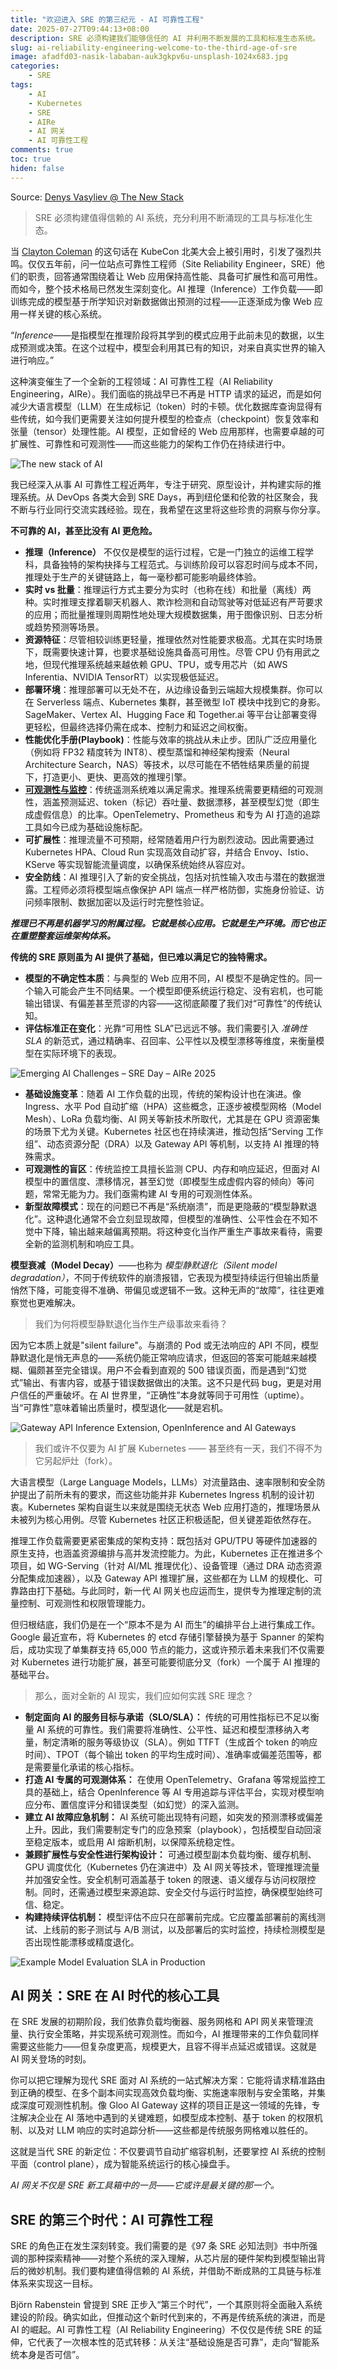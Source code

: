 ```yaml
---
title: "欢迎进入 SRE 的第三纪元 - AI 可靠性工程"
date: 2025-07-27T09:44:13+08:00
description: SRE 必须构建我们能够信任的 AI 并利用不断发展的工具和标准生态系统。
slug: ai-reliability-engineering-welcome-to-the-third-age-of-sre
image: afadfd03-nasik-lababan-auk3gkpv6u-unsplash-1024x683.jpg
categories:
    - SRE
tags:
    - AI
    - Kubernetes
    - SRE
    - AIRe
    - AI 网关
    - AI 可靠性工程
comments: true
toc: true
hiden: false
---
```

 Source: [Denys Vasyliev @ The New Stack](https://thenewstack.io/ai-reliability-engineering-welcome-to-the-third-age-of-sre/)

>SRE 必须构建值得信赖的 AI 系统，充分利用不断涌现的工具与标准化生态。

当 [Clayton Coleman](https://events.linuxfoundation.org/kubecon-cloudnativecon-europe/?p=clayton-coleman) 的这句话在 KubeCon 北美大会上被引用时，引发了强烈共鸣。仅仅五年前，问一位站点可靠性工程师（Site Reliability Engineer，SRE）他们的职责，回答通常围绕着让 Web 应用保持高性能、具备可扩展性和高可用性。而如今，整个技术格局已然发生深刻变化。AI 推理（Inference）工作负载——即训练完成的模型基于所学知识对新数据做出预测的过程——正逐渐成为像 Web 应用一样关键的核心系统。

“*Inference*——是指模型在推理阶段将其学到的模式应用于此前未见的数据，以生成预测或决策。在这个过程中，模型会利用其已有的知识，对来自真实世界的输入进行响应。”

这种演变催生了一个全新的工程领域：AI 可靠性工程（AI Reliability Engineering，AIRe）。我们面临的挑战早已不再是 HTTP 请求的延迟，而是如何减少大语言模型（LLM）在生成标记（token）时的卡顿。优化数据库查询显得有些传统，如今我们更需要关注如何提升模型的检查点（checkpoint）恢复效率和张量（tensor）处理性能。AI 模型，正如曾经的 Web 应用那样，也需要卓越的可扩展性、可靠性和可观测性——而这些能力的架构工作仍在持续进行中。

![The new stack of AI](bb3cd678-image5.png)

我已经深入从事 AI 可靠性工程近两年，专注于研究、原型设计，并构建实际的推理系统。从 DevOps 各类大会到 SRE Days，再到纽伦堡和伦敦的社区聚会，我不断与行业同行交流实践经验。现在，我希望在这里将这些珍贵的洞察与你分享。

**不可靠的 AI，甚至比没有 AI 更危险。**

* **推理（Inference）** 不仅仅是模型的运行过程，它是一门独立的运维工程学科，具备独特的架构抉择与工程范式。与训练阶段可以容忍时间与成本不同，推理处于生产的关键链路上，每一毫秒都可能影响最终体验。
* **实时 vs 批量**：推理运行方式主要分为实时（也称在线）和批量（离线）两种。实时推理支撑着聊天机器人、欺诈检测和自动驾驶等对低延迟有严苛要求的应用；而批量推理则周期性地处理大规模数据集，用于图像识别、日志分析或趋势预测等场景。
* **资源特征**：尽管相较训练更轻量，推理依然对性能要求极高。尤其在实时场景下，既需要快速计算，也要求基础设施具备高可用性。尽管 CPU 仍有用武之地，但现代推理系统越来越依赖 GPU、TPU，或专用芯片（如 AWS Inferentia、NVIDIA TensorRT）以实现极低延迟。
* **部署环境**：推理部署可以无处不在，从边缘设备到云端超大规模集群。你可以在 Serverless 端点、Kubernetes 集群，甚至微型 IoT 模块中找到它的身影。SageMaker、Vertex AI、Hugging Face 和 Together.ai 等平台让部署变得更轻松，但最终选择仍需在成本、控制力和延迟之间权衡。
* **性能优化手册(Playbook)**：性能与效率的挑战从未止步。团队广泛应用量化（例如将 FP32 精度转为 INT8）、模型蒸馏和神经架构搜索（Neural Architecture Search，NAS）等技术，以尽可能在不牺牲结果质量的前提下，打造更小、更快、更高效的推理引擎。
* **[可观测性与监控](https://thenewstack.io/monitoring-vs-observability-whats-the-difference/ "Observability and Monitoring")**：传统遥测系统难以满足需求。推理系统需要更精细的可观测性，涵盖预测延迟、token（标记）吞吐量、数据漂移，甚至模型幻觉（即生成虚假信息）的比率。OpenTelemetry、Prometheus 和专为 AI 打造的追踪工具如今已成为基础设施标配。
* **可扩展性**：推理流量不可预期，经常随着用户行为剧烈波动。因此需要通过 Kubernetes HPA、Cloud Run 实现高效自动扩容，并结合 Envoy、Istio、KServe 等实现智能流量调度，以确保系统始终从容应对。
* **安全防线**：AI 推理引入了新的安全挑战，包括对抗性输入攻击与潜在的数据泄露。工程师必须将模型端点像保护 API 端点一样严格防御，实施身份验证、访问频率限制、数据加密以及运行时完整性验证。

***推理已不再是机器学习的附属过程。它就是核心应用。它就是生产环境。而它也正在重塑整套运维架构体系。***

**传统的 SRE 原则虽为 AI 提供了基础，但已难以满足它的独特需求。**

* **模型的不确定性本质**：与典型的 Web 应用不同，AI 模型不是确定性的。同一个输入可能会产生不同结果。一个模型即便系统运行稳定、没有宕机，也可能输出错误、有偏差甚至荒谬的内容——这彻底颠覆了我们对“可靠性”的传统认知。
* **评估标准正在变化**：光靠“可用性 SLA”已远远不够。我们需要引入 *准确性 SLA* 的新范式，通过精确率、召回率、公平性以及模型漂移等维度，来衡量模型在实际环境下的表现。

![Emerging AI Challenges – SRE Day – AIRe 2025](e116da6b-image2.png)

* **基础设施变革**：随着 AI 工作负载的出现，传统的架构设计也在演进。像 Ingress、水平 Pod 自动扩缩（HPA）这些概念，正逐步被模型网格（Model Mesh）、LoRa 负载均衡、AI 网关等新技术所取代，尤其是在 GPU 资源密集的场景下尤为关键。Kubernetes 社区也在持续演进，推动包括“Serving 工作组”、动态资源分配（DRA）以及 Gateway API 等机制，以支持 AI 推理的特殊需求。
* **可观测性的盲区**：传统监控工具擅长监测 CPU、内存和响应延迟，但面对 AI 模型中的置信度、漂移情况，甚至幻觉（即模型生成虚假内容的倾向）等问题，常常无能为力。我们亟需构建 AI 专用的可观测性体系。
* **新型故障模式**：现在的问题已不再是“系统崩溃”，而是更隐蔽的“模型静默退化”。这种退化通常不会立刻显现故障，但模型的准确性、公平性会在不知不觉中下降，输出越来越偏离预期。将这种变化当作严重生产事故来看待，需要全新的监测机制和响应工具。

**模型衰减（Model Decay）**——也称为 *模型静默退化（Silent model degradation）*，不同于传统软件的崩溃报错，它表现为模型持续运行但输出质量悄然下降，可能变得不准确、带偏见或逻辑不一致。这种无声的“故障”，往往更难察觉也更难解决。

>我们为何将模型静默退化当作生产级事故来看待？

因为它本质上就是"silent failure"。与崩溃的 Pod 或无法响应的 API 不同，模型静默退化是悄无声息的——系统仍能正常响应请求，但返回的答案可能越来越模糊、偏颇甚至完全错误。用户不会看到直观的 500 错误页面，而是遇到“幻觉式”输出、有害内容，或基于错误数据做出的决策。这不只是代码 bug，更是对用户信任的严重破坏。在 AI 世界里，“正确性”本身就等同于可用性（uptime）。当“可靠性”意味着输出质量时，模型退化——就是宕机。

![Gateway API Inference Extension, OpenInference and AI Gateways](f6df7415-image1.png)

>我们或许不仅要为 AI 扩展 Kubernetes —— 甚至终有一天，我们不得不为它另起炉灶（fork）。

大语言模型（Large Language Models，LLMs）对流量路由、速率限制和安全防护提出了前所未有的要求，而这些功能并非 Kubernetes Ingress 机制的设计初衷。Kubernetes 架构自诞生以来就是围绕无状态 Web 应用打造的，推理场景从未被列为核心用例。尽管 Kubernetes 社区正积极适配，但关键差距依然存在。

推理工作负载需要更紧密集成的架构支持：既包括对 GPU/TPU 等硬件加速器的原生支持，也涵盖资源编排与高并发流控能力。为此，Kubernetes 正在推进多个项目，如 WG-Serving（针对 AI/ML 推理优化）、设备管理（通过 DRA 动态资源分配集成加速器），以及 Gateway API 推理扩展，这些都在为 LLM 的规模化、可靠路由打下基础。与此同时，新一代 AI 网关也应运而生，提供专为推理定制的流量控制、可观测性和权限管理能力。

但归根结底，我们仍是在一个“原本不是为 AI 而生”的编排平台上进行集成工作。Google 最近宣布，将 Kubernetes 的 etcd 存储引擎替换为基于 Spanner 的架构后，成功实现了单集群支持 65,000 节点的能力，这或许预示着未来我们不仅需要对 Kubernetes 进行功能扩展，甚至可能要彻底分叉（fork）一个属于 AI 推理的基础平台。

>那么，面对全新的 AI 现实，我们应如何实践 SRE 理念？

* **制定面向 AI 的服务目标与承诺（SLO/SLA）：** 传统的可用性指标已不足以衡量 AI 系统的可靠性。我们需要将准确性、公平性、延迟和模型漂移纳入考量，制定清晰的服务等级协议（SLA）。例如 TTFT（生成首个 token 的响应时间）、TPOT（每个输出 token 的平均生成时间）、准确率或偏差范围等，都是需要量化承诺的核心指标。
* **打造 AI 专属的可观测体系：** 在使用 OpenTelemetry、Grafana 等常规监控工具的基础上，结合 OpenInference 等 AI 专用追踪与评估平台，实现对模型响应分布、置信度评分和错误类型（如幻觉）的深入监测。
* **建立 AI 故障应急机制：** AI 系统可能出现特有问题，如突发的预测漂移或偏差上升。因此，我们需要制定专门的应急预案（playbook），包括模型自动回滚至稳定版本，或启用 AI 熔断机制，以保障系统稳定性。
* **兼顾扩展性与安全性进行架构设计：** 可通过模型副本负载均衡、缓存机制、GPU 调度优化（Kubernetes 仍在演进中）及 AI 网关等技术，管理推理流量并加强安全性。安全机制可涵盖基于 token 的限速、语义缓存与访问权限控制。同时，还需通过模型来源追踪、安全交付与运行时监控，确保模型始终可信、稳定。
* **构建持续评估机制：** 模型评估不应只在部署前完成。它应覆盖部署前的离线测试、上线前的影子测试与 A/B 测试，以及部署后的实时监控，持续检测模型是否出现性能漂移或精度退化。

![Example Model Evaluation SLA in Production](1ef2c34a-image3.png)

## AI 网关：SRE 在 AI 时代的核心工具

在 SRE 发展的初期阶段，我们依靠负载均衡器、服务网格和 API 网关来管理流量、执行安全策略，并实现系统可观测性。而如今，AI 推理带来的工作负载同样需要这些能力——但复杂度更高，规模更大，且容不得半点延迟或错误。这就是 AI 网关登场的时刻。

你可以把它理解为现代 SRE 面对 AI 系统的一站式解决方案：它能将请求精准路由到正确的模型、在多个副本间实现高效负载均衡、实施速率限制与安全策略，并集成深度可观测性机制。像 Gloo AI Gateway 这样的项目正是这一领域的先锋，专注解决企业在 AI 落地中遇到的关键难题，如模型成本控制、基于 token 的权限机制、以及对 LLM 响应的实时追踪分析——这些都是传统服务网格难以胜任的。

这就是当代 SRE 的新定位：不仅要调节自动扩缩容机制，还要掌控 AI 系统的控制平面（control plane），成为智能系统运行的核心操盘手。

*AI 网关不仅是 SRE 新工具箱中的一员——它或许是最关键的那一个。*

## SRE 的第三个时代：AI 可靠性工程

SRE 的角色正在发生深刻转变。我们需要的是《97 条 SRE 必知法则》书中所强调的那种探索精神——对整个系统的深入理解，从芯片层的硬件架构到模型输出背后的微妙机制。我们要构建值得信赖的 AI 系统，并借助不断成熟的工具链与标准体系来实现这一目标。

Björn Rabenstein 曾提到 SRE 正步入“第三个时代”，一个其原则将全面融入系统建设的阶段。确实如此，但推动这个新时代到来的，不再是传统系统的演进，而是 AI 的崛起。AI 可靠性工程（AI Reliability Engineering）不仅仅是传统 SRE 的延伸，它代表了一次根本性的范式转移：从关注“基础设施是否可靠”，走向“智能系统本身是否可信”。
